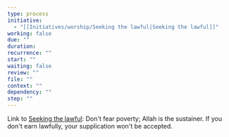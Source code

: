 ```yaml
---
type: process
initiative:
  - "[[Initiatives/worship/Seeking the lawful|Seeking the lawful]]"
working: false
due: ""
duration: 
recurrence: ""
start: ""
waiting: false
review: ""
file: ""
context: ""
dependency: ""
step: ""
---
```


Link to [Seeking the lawful](Initiatives/worship/Seeking%20the%20lawful.md): Don't fear poverty; Allah is the sustainer. If you don't earn lawfully, your supplication won't be accepted.
